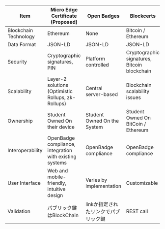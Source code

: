 
| Item                  | Micro Edge Certificate (Proposed)                  | Open Badges              | Blockcerts                                   |
|-----------------------|----------------------------------------------------|--------------------------|----------------------------------------------|
| Blockchain Technology | Ethereum                                           | None                     | Bitcoin / Ethereum                                      |
| Data Format           | JSON-LD                                            | JSON-LD                  | JSON-LD                                      |
| Security              | Cryptographic signatures, PIN                      | Platform controlled       | Cryptographic signatures, Bitcoin blockchain |
| Scalability           | Layer-2 solutions (Optimistic Rollups, zk-Rollups) | Central server-based     | Blockchain scalability issues                |
| Ownership             | Student Owned On their device                      | Student Owned On the System | Student Owned On BitCoin / Ethereum       |
| Interoperability      | OpenBadge compliance, integration with existing systems  | OpenBadge compliance           | OpenBadge compliance                                      |
| User Interface        | Web and mobile-friendly, intuitive design          | Varies by implementation | Customizable                                 |
| Validation            | パブリック鍵はBlockChain                    |linkか指定されたリンクでパブリック鍵 | REST call   |
